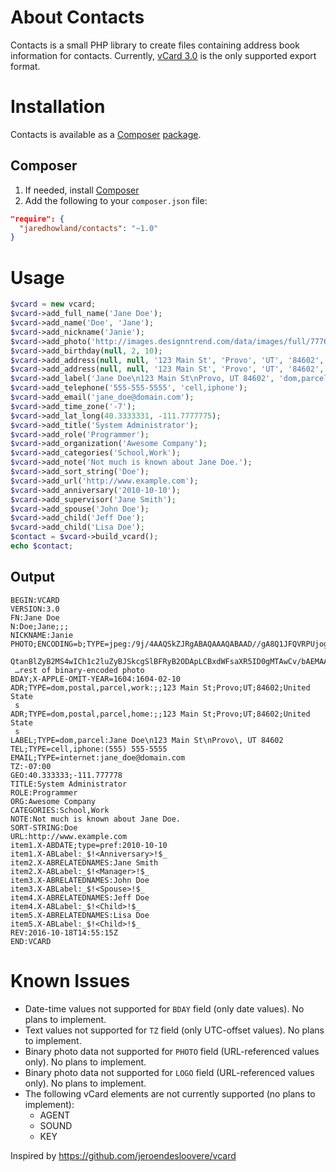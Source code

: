About Contacts
==============
Contacts is a small PHP library to create files containing address book information for contacts. Currently, [vCard 3.0][3] is the only supported export format.

Installation
============
Contacts is available as a [Composer][1] [package][2].

Composer
--------
1. If needed, install [Composer][1]
2. Add the following to your `composer.json` file:
```json
"require": {
  "jaredhowland/contacts": "~1.0"
}
```

Usage
=====
```php
$vcard = new vcard;
$vcard->add_full_name('Jane Doe');
$vcard->add_name('Doe', 'Jane');
$vcard->add_nickname('Janie');
$vcard->add_photo('http://images.designntrend.com/data/images/full/77769/jane-doe.jpg?w=780');
$vcard->add_birthday(null, 2, 10);
$vcard->add_address(null, null, '123 Main St', 'Provo', 'UT', '84602', 'United States', 'dom,postal,parcel,work');
$vcard->add_address(null, null, '123 Main St', 'Provo', 'UT', '84602', 'United States', 'dom,postal,parcel,home');
$vcard->add_label('Jane Doe\n123 Main St\nProvo, UT 84602', 'dom,parcel');
$vcard->add_telephone('555-555-5555', 'cell,iphone');
$vcard->add_email('jane_doe@domain.com');
$vcard->add_time_zone('-7');
$vcard->add_lat_long(40.3333331, -111.7777775);
$vcard->add_title('System Administrator');
$vcard->add_role('Programmer');
$vcard->add_organization('Awesome Company');
$vcard->add_categories('School,Work');
$vcard->add_note('Not much is known about Jane Doe.');
$vcard->add_sort_string('Doe');
$vcard->add_url('http://www.example.com');
$vcard->add_anniversary('2010-10-10');
$vcard->add_supervisor('Jane Smith');
$vcard->add_spouse('John Doe');
$vcard->add_child('Jeff Doe');
$vcard->add_child('Lisa Doe');
$contact = $vcard->build_vcard();
echo $contact;
```

Output
------
```
BEGIN:VCARD
VERSION:3.0
FN:Jane Doe
N:Doe;Jane;;;
NICKNAME:Janie
PHOTO;ENCODING=b;TYPE=jpeg:/9j/4AAQSkZJRgABAQAAAQABAAD//gA8Q1JFQVRPUjogZ2
 QtanBlZyB2MS4wICh1c2luZyBJSkcgSlBFRyB2ODApLCBxdWFsaXR5ID0gMTAwCv/bAEMAAQE
 …rest of binary-encoded photo
BDAY;X-APPLE-OMIT-YEAR=1604:1604-02-10
ADR;TYPE=dom,postal,parcel,work:;;123 Main St;Provo;UT;84602;United State
 s
ADR;TYPE=dom,postal,parcel,home:;;123 Main St;Provo;UT;84602;United State
 s
LABEL;TYPE=dom,parcel:Jane Doe\n123 Main St\nProvo\, UT 84602
TEL;TYPE=cell,iphone:(555) 555-5555
EMAIL;TYPE=internet:jane_doe@domain.com
TZ:-07:00
GEO:40.333333;-111.777778
TITLE:System Administrator
ROLE:Programmer
ORG:Awesome Company
CATEGORIES:School,Work
NOTE:Not much is known about Jane Doe.
SORT-STRING:Doe
URL:http://www.example.com
item1.X-ABDATE;type=pref:2010-10-10
item1.X-ABLabel:_$!<Anniversary>!$_
item2.X-ABRELATEDNAMES:Jane Smith
item2.X-ABLabel:_$!<Manager>!$_
item3.X-ABRELATEDNAMES:John Doe
item3.X-ABLabel:_$!<Spouse>!$_
item4.X-ABRELATEDNAMES:Jeff Doe
item4.X-ABLabel:_$!<Child>!$_
item5.X-ABRELATEDNAMES:Lisa Doe
item5.X-ABLabel:_$!<Child>!$_
REV:2016-10-18T14:55:15Z
END:VCARD
```

Known Issues
============
  * Date-time values not supported for `BDAY` field (only date values). No plans to implement.
  * Text values not supported for `TZ` field (only UTC-offset values). No plans to implement.
  * Binary photo data not supported for `PHOTO` field (URL-referenced values only). No plans to implement.
  * Binary photo data not supported for `LOGO` field (URL-referenced values only). No plans to implement.
  * The following vCard elements are not currently supported (no plans to implement):
      * AGENT
      * SOUND
      * KEY

Inspired by https://github.com/jeroendesloovere/vcard

[1]: https://getcomposer.org
[2]: http://packagist.org/
[3]: https://tools.ietf.org/html/rfc2426
